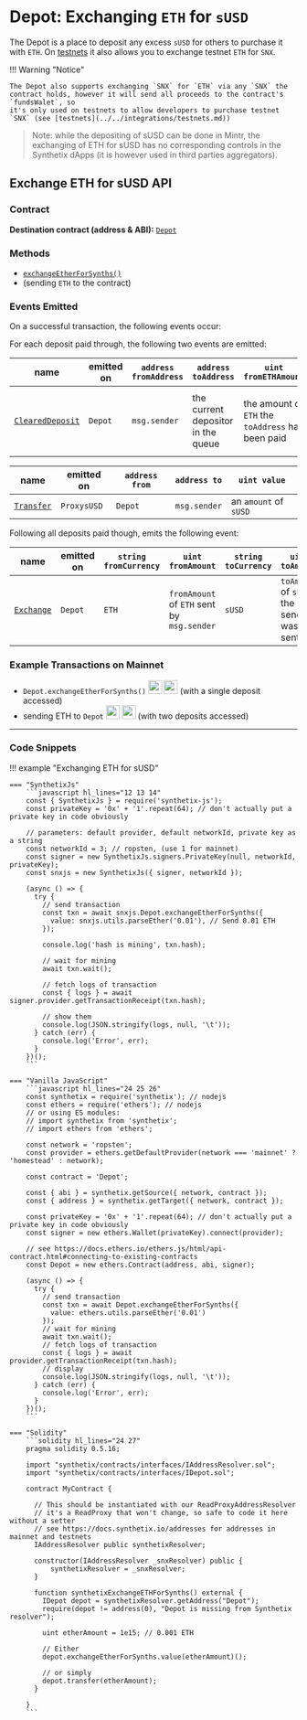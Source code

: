 # Depot: Exchanging `ETH` for `sUSD`

The Depot is a place to deposit any excess `sUSD` for others to purchase it with `ETH`. On [testnets](../../integrations/testnets.md) it also allows you to exchange testnet `ETH` for `SNX`.

!!! Warning "Notice"

    The Depot also supports exchanging `SNX` for `ETH` via any `SNX` the contract holds, however it will send all proceeds to the contract's `fundsWalet`, so
    it's only used on testnets to allow developers to purchase testnet `SNX` (see [testnets](../../integrations/testnets.md))

> Note: while the depositing of sUSD can be done in Mintr, the exchanging of ETH for sUSD has no corresponding controls in the Synthetix dApps (it is however used in third parties aggregators).

## Exchange ETH for sUSD API

### Contract

**Destination contract (address & ABI):** [`Depot`](https://contracts.synthetix.io/Depot)

### Methods

- [`exchangeEtherForSynths()`](../../Depot#exchangeetherforsynths)
- (sending `ETH` to the contract)

### Events Emitted

On a successful transaction, the following events occur:

For each deposit paid through, the following two events are emitted:

| name                                           | emitted on | `address fromAddress` | `address toAddress`                | `uint fromETHAmount`                              | `uint toAmount`                                    | `uint depositIndex`                                   |
| ---------------------------------------------- | ---------- | --------------------- | ---------------------------------- | ------------------------------------------------- | -------------------------------------------------- | ----------------------------------------------------- |
| [`ClearedDeposit`](../../Depot#cleareddeposit) | `Depot`    | `msg.sender`          | the current depositor in the queue | the amount of `ETH` the `toAddress` has been paid | the amont of `sUSD` the `msg.sender` will received | the `depositIndex` that was accessed in this exchange |

| name                                          | emitted on  | `address from` | `address to` | `uint value`          |
| --------------------------------------------- | ----------- | -------------- | ------------ | --------------------- |
| [`Transfer`](../../ExternStateToken#transfer) | `ProxysUSD` | `Depot`        | `msg.sender` | an `amount` of `sUSD` |

Following all deposits paid though, emits the following event:

| name                               | emitted on | `string fromCurrency` | `uint fromAmount`                          | `string toCurrency` | `uint toAmount`                          |
| ---------------------------------- | ---------- | --------------------- | ------------------------------------------ | ------------------- | ---------------------------------------- |
| [`Exchange`](../../Depot#exchange) | `Depot`    | `ETH`                 | `fromAmount` of `ETH` sent by `msg.sender` | `sUSD`              | `toAmount` of `sUSD` the sender was sent |

### Example Transactions on Mainnet

- `Depot.exchangeEtherForSynths()` <a target=_blank href="https://dashboard.tenderly.dev/tx/main/0x37b921d27fe21f9a97f3c059b54fb81ba8c0297b14d2577a84d8237121c59ff9/logs"><img src="https://tenderly.dev/icons/icon-48x48.png" width=24 /></a> <a target=_blank href="https://etherscan.io/tx/0x37b921d27fe21f9a97f3c059b54fb81ba8c0297b14d2577a84d8237121c59ff9#eventlog"><img src="https://etherscan.io/images/favicon2.ico" width=24 /></a> (with a single deposit accessed)
- sending ETH to `Depot` <a target=_blank href="https://dashboard.tenderly.dev/tx/main/0xf92bbafd873463d2880d5e6beab2bc46a10d6f6ceea417e235a3ef7828766c79/logs"><img src="https://tenderly.dev/icons/icon-48x48.png" width=24 /></a> <a target=_blank href="https://etherscan.io/tx/0xf92bbafd873463d2880d5e6beab2bc46a10d6f6ceea417e235a3ef7828766c79#eventlog"><img src="https://etherscan.io/images/favicon2.ico" width=24 /></a> (with two deposits accessed)

---

### Code Snippets

!!! example "Exchanging ETH for sUSD"

    === "SynthetixJs"
        ```javascript hl_lines="12 13 14"
        const { SynthetixJs } = require('synthetix-js');
        const privateKey = '0x' + '1'.repeat(64); // don't actually put a private key in code obviously

        // parameters: default provider, default networkId, private key as a string
        const networkId = 3; // ropsten, (use 1 for mainnet)
        const signer = new SynthetixJs.signers.PrivateKey(null, networkId, privateKey);
        const snxjs = new SynthetixJs({ signer, networkId });

        (async () => {
          try {
            // send transaction
            const txn = await snxjs.Depot.exchangeEtherForSynths({
              value: snxjs.utils.parseEther('0.01'), // Send 0.01 ETH
            });

            console.log('hash is mining', txn.hash);

            // wait for mining
            await txn.wait();

            // fetch logs of transaction
            const { logs } = await signer.provider.getTransactionReceipt(txn.hash);

            // show them
            console.log(JSON.stringify(logs, null, '\t'));
          } catch (err) {
            console.log('Error', err);
          }
        })();
        ```

    === "Vanilla JavaScript"
        ```javascript hl_lines="24 25 26"
        const synthetix = require('synthetix'); // nodejs
        const ethers = require('ethers'); // nodejs
        // or using ES modules:
        // import synthetix from 'synthetix';
        // import ethers from 'ethers';

        const network = 'ropsten';
        const provider = ethers.getDefaultProvider(network === 'mainnet' ? 'homestead' : network);

        const contract = 'Depot';

        const { abi } = synthetix.getSource({ network, contract });
        const { address } = synthetix.getTarget({ network, contract });

        const privateKey = '0x' + '1'.repeat(64); // don't actually put a private key in code obviously
        const signer = new ethers.Wallet(privateKey).connect(provider);

        // see https://docs.ethers.io/ethers.js/html/api-contract.html#connecting-to-existing-contracts
        const Depot = new ethers.Contract(address, abi, signer);

        (async () => {
          try {
            // send transaction
            const txn = await Depot.exchangeEtherForSynths({
              value: ethers.utils.parseEther('0.01')
            });
            // wait for mining
            await txn.wait();
            // fetch logs of transaction
            const { logs } = await provider.getTransactionReceipt(txn.hash);
            // display
            console.log(JSON.stringify(logs, null, '\t'));
          } catch (err) {
            console.log('Error', err);
          }
        })();
        ```

    === "Solidity"
        ```solidity hl_lines="24 27"
        pragma solidity 0.5.16;

        import "synthetix/contracts/interfaces/IAddressResolver.sol";
        import "synthetix/contracts/interfaces/IDepot.sol";

        contract MyContract {

          // This should be instantiated with our ReadProxyAddressResolver
          // it's a ReadProxy that won't change, so safe to code it here without a setter
          // see https://docs.synthetix.io/addresses for addresses in mainnet and testnets
          IAddressResolver public synthetixResolver;

          constructor(IAddressResolver _snxResolver) public {
              synthetixResolver = _snxResolver;
          }

          function synthetixExchangeETHForSynths() external {
            IDepot depot = synthetixResolver.getAddress("Depot");
            require(depot != address(0), "Depot is missing from Synthetix resolver");

            uint etherAmount = 1e15; // 0.001 ETH

            // Either
            depot.exchangeEtherForSynths.value(etherAmount)();

            // or simply
            depot.transfer(etherAmount);
          }

        }
        ```
